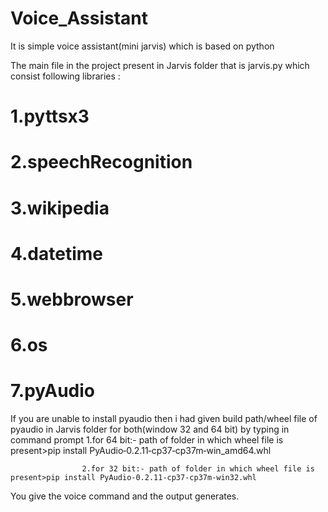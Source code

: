 # Voice_Assistant
It is simple voice assistant(mini jarvis) which is based on python 

The main file in the project present in Jarvis folder that is jarvis.py which consist following libraries :

# 1.pyttsx3
# 2.speechRecognition
# 3.wikipedia
# 4.datetime
# 5.webbrowser
# 6.os
# 7.pyAudio

If you are unable to install pyaudio then i had given build path/wheel file of pyaudio in Jarvis folder for both(window 32 and 64 bit) by typing in command prompt
                    1.for 64 bit:- path of folder in which wheel file is present>pip install PyAudio‑0.2.11‑cp37‑cp37m‑win_amd64.whl
                                       
                    2.for 32 bit:- path of folder in which wheel file is present>pip install PyAudio‑0.2.11‑cp37‑cp37m‑win32.whl

You give the voice command and the output generates.                                     






